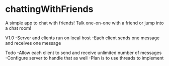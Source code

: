 # chattingWithFriends
A simple app to chat with friends! Talk one-on-one with a friend or jump into a chat room!

V1.0
  -Server and clients run on local host
  -Each client sends one message and receives one message

  Todo
    -Allow each client to send and receive unlimited number of messages
    -Configure server to handle that as well
    -Plan is to use threads to implement
